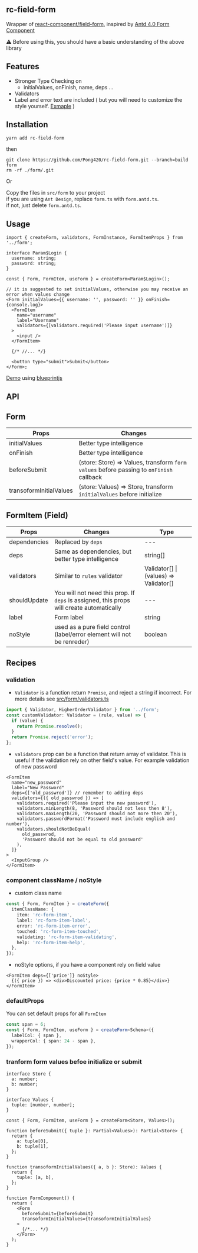 ## rc-field-form

Wrapper of [react-component/field-form](https://github.com/react-component/field-form), inspired by [Antd 4.0 Form Component](https://next.ant.design/components/form/?locale=en-US#header)

:warning: Before using this, you should have a basic understanding of the above library

## Features

- Stronger Type Checking on
  - initialValues, onFinish, name, deps ...
- Validators
- Label and error text are included ( but you will need to customize the style yourself. [Exmaple](src/form.scss) )

## Installation

```
yarn add rc-field-form
```

then

```
git clone https://github.com/Pong420/rc-field-form.git --branch=build form
rm -rf ./form/.git
```

Or

Copy the files in `src/form` to your project <br/>
if you are using `Ant Design`, replace `form.ts` with `form.antd.ts`. <br/>
if not, just delete `form.antd.ts`.

## Usage

```tsx
import { createForm, validators, FormInstance, FormItemProps } from '../form';

interface Param$Login {
  username: string;
  password: string;
}

const { Form, FormItem, useForm } = createForm<Param$Login>();

// it is suggested to set initialValues, otherwise you may receive an error when values change
<Form initialValues={{ username: '', password: '' }} onFinish={console.log}>
  <FormItem
    name="username"
    label="Username"
    validators={[validators.required('Please input username')]}
  >
    <input />
  </FormItem>

  {/* //... */}

  <button type="submit">Submit</button>
</Form>;
```

[Demo](https://rc-field-form.herokuapp.com/) using [blueprintjs](https://blueprintjs.com/docs/#blueprint)

## API

## Form

| Props                   | Changes                                                                                 |
| ----------------------- | --------------------------------------------------------------------------------------- |
| initialValues           | Better type intelligence                                                                |
| onFinish                | Better type intelligence                                                                |
| beforeSubmit            | (store: Store) => Values, transform `form values` before passing to `onFinish` callback |
| transoformInitialValues | (store: Values) => Store, transform `initialValues` before initialize                   |

## FormItem (Field)

| Props        | Changes                                                                                  | Type                                   |
| ------------ | ---------------------------------------------------------------------------------------- | -------------------------------------- |
| dependencies | Replaced by `deps`                                                                       | ---                                    |
| deps         | Same as dependencies, but better type intelligence                                       | string[]                               |
| validators   | Similar to `rules` validator                                                             | Validator[] \| (values) => Validator[] |
| shouldUpdate | You will not need this prop. If `deps` is assigned, this props will create automatically | ---                                    |
| label        | Form label                                                                               | string                                 |
| noStyle      | used as a pure field control (label/error element will not be renreder)                  | boolean                                |

## Recipes

### validation

- `Validator` is a function return `Promise`, and reject a string if incorrect. For more details see [src/form/validators.ts](./src/form/validators.ts)

```ts
import { Validator, HigherOrderValidator } from '../form';
const customValidator: Validator = (rule, value) => {
  if (value) {
    return Promise.resolve();
  }
  return Promise.reject('error');
};
```

- `validators` prop can be a function that return array of validator. This is useful if the validation rely on other field's value. For example validation of new password

```tsx
<FormItem
  name="new_password"
  label="New Password"
  deps={['old_passwrod']} // remember to adding deps
  validators={({ old_passwrod }) => [
    validators.required('Please input the new password'),
    validators.minLength(8, 'Password should not less then 8'),
    validators.maxLength(20, 'Password should not more then 20'),
    validators.passwordFormat('Password must include english and number'),
    validators.shouldNotBeEqual(
      old_passwrod,
      'Password should not be equal to old password'
    ),
  ]}
>
  <InputGroup />
</FormItem>
```

### component className / noStyle

- custom class name

```ts
const { Form, FormItem } = createForm({
  itemClassName: {
    item: 'rc-form-item',
    label: 'rc-form-item-label',
    error: 'rc-form-item-error',
    touched: 'rc-form-item-touched',
    validating: 'rc-form-item-validating',
    help: 'rc-form-item-help',
  },
});
```

- noStyle options, if you have a component rely on field value

```tsx
<FormItem deps={['price']} noStyle>
  {({ price }) => <div>Discounted price: {price * 0.85}</div>}
</FormItem>
```

### defaultProps

You can set default props for all `FormItem`

```ts
const span = 6;
const { Form, FormItem, useForm } = createForm<Schema>({
  labelCol: { span },
  wrapperCol: { span: 24 - span },
});
```

### tranform form values befoe initialize or submit

```tsx
interface Store {
  a: number;
  b: number;
}

interface Values {
  tuple: [number, number];
}

const { Form, FormItem, useForm } = createForm<Store, Values>();

function beforeSubmit({ tuple }: Partial<Values>): Partial<Store> {
  return {
    a: tuple[0],
    b: tuple[1],
  };
}

function transoformInitialValues({ a, b }: Store): Values {
  return {
    tuple: [a, b],
  };
}

function FormComponent() {
  return (
    <Form
      beforeSubmit={beforeSubmit}
      transoformInitialValues={transoformInitialValues}
    >
      {/*... */}
    </Form>
  );
}
```
